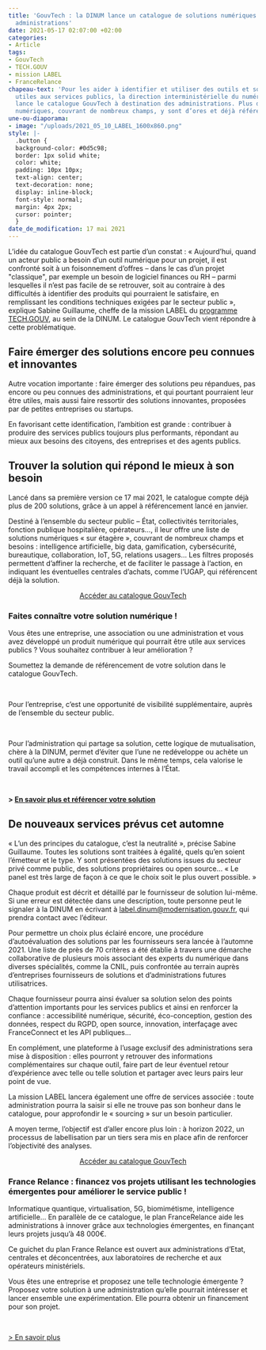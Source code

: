 ```yaml
---
title: 'GouvTech : la DINUM lance un catalogue de solutions numériques utiles aux
  administrations'
date: 2021-05-17 02:07:00 +02:00
categories:
- Article
tags:
- GouvTech
- TECH.GOUV
- mission LABEL
- FranceRelance
chapeau-text: 'Pour les aider à identifier et utiliser des outils et solutions numériques
  utiles aux services publics, la direction interministérielle du numérique (DINUM)
  lance le catalogue GouvTech à destination des administrations. Plus de 200 solutions
  numériques, couvrant de nombreux champs, y sont d’ores et déjà référencées. '
une-ou-diaporama:
- image: "/uploads/2021_05_10_LABEL_1600x860.png"
style: |-
  .button {
  background-color: #0d5c98;
  border: 1px solid white;
  color: white;
  padding: 10px 10px;
  text-align: center;
  text-decoration: none;
  display: inline-block;
  font-style: normal;
  margin: 4px 2px;
  cursor: pointer;
  }
date_de_modification: 17 mai 2021
---
```


L’idée du catalogue GouvTech est partie d’un constat : « Aujourd’hui, quand un acteur public a besoin d’un outil numérique pour un projet, il est confronté soit à un foisonnement d’offres – dans le cas d’un projet "classique", par exemple un besoin de logiciel finances ou RH – parmi lesquelles il n’est pas facile de se retrouver, soit au contraire à des difficultés à identifier des produits qui pourraient le satisfaire, en remplissant les conditions techniques exigées par le secteur public », explique Sabine Guillaume, cheffe de la mission LABEL du [programme TECH.GOUV](https://www.numerique.gouv.fr/publications/tech-gouv-strategie-et-feuille-de-route-2019-2021/), au sein de la DINUM. Le catalogue GouvTech vient répondre à cette problématique.

## Faire émerger des solutions encore peu connues et innovantes

Autre vocation importante : faire émerger des solutions peu répandues, pas encore ou peu connues des administrations, et qui pourtant pourraient leur être utiles, mais aussi faire ressortir des solutions innovantes, proposées par de petites entreprises ou startups.

En favorisant cette identification, l’ambition est grande : contribuer à produire des services publics toujours plus performants, répondant au mieux aux besoins des citoyens, des entreprises et des agents publics.

## Trouver la solution qui répond le mieux à son besoin

Lancé dans sa première version ce 17 mai 2021, le catalogue compte déjà plus de 200 solutions, grâce à un appel à référencement lancé en janvier.

Destiné à l’ensemble du secteur public – État, collectivités territoriales, fonction publique hospitalière, opérateurs…, il leur offre une liste de solutions numériques « sur étagère », couvrant de nombreux champs et besoins : intelligence artificielle, big data, gamification, cybersécurité, bureautique, collaboration, IoT, 5G, relations usagers… Les filtres proposés permettent d’affiner la recherche, et de faciliter le passage à l’action, en indiquant les éventuelles centrales d’achats, comme l’UGAP, qui référencent déjà la solution.

<p align="center"><a href="https://catalogue.numerique.gouv.fr" class="button" title="Accéder au catalogue GouvTech - Lien externe">Accéder au catalogue GouvTech</a></p>

<div class="encadre noir"><h3 class="margin-bottom-1 h4">Faites connaître votre solution numérique !</h3><p>Vous êtes une entreprise, une association ou une administration et vous avez développé un produit numérique qui pourrait être utile aux services publics ? Vous souhaitez contribuer à leur amélioration ?</p><p>Soumettez la demande de référencement de votre solution dans le catalogue GouvTech.</p><br><p>Pour l’entreprise, c’est une opportunité de visibilité supplémentaire, auprès de l’ensemble du secteur public.</p><br><p>Pour l’administration qui partage sa solution, cette logique de mutualisation, chère à la DINUM, permet d’éviter que l’une ne redéveloppe ou achète un outil qu’une autre a déjà construit. Dans le même temps, cela valorise le travail accompli et les compétences internes à l’État.</p><br><p><b>&gt; <a href="https://www.numerique.gouv.fr/services/identifier-et-utiliser-outils-numeriques-pour-services-publics/" title="En savoir plus et référencer votre solution - Lien externe">En savoir plus et référencer votre solution</a></b></p>
</div>

## De nouveaux services prévus cet automne

« L’un des principes du catalogue, c’est la neutralité », précise Sabine Guillaume. Toutes les solutions sont traitées à égalité, quels qu’en soient l’émetteur et le type. Y sont présentées des solutions issues du secteur privé comme public, des solutions propriétaires ou open source… « Le panel est très large de façon à ce que le choix soit le plus ouvert possible. »

Chaque produit est décrit et détaillé par le fournisseur de solution lui-même. Si une erreur est détectée dans une description, toute personne peut le signaler à la DINUM en écrivant à [label.dinum@modernisation.gouv.fr](mailto:label.dinum@modernisation.gouv.fr), qui prendra contact avec l’éditeur.

Pour permettre un choix plus éclairé encore, une procédure d’autoévaluation des solutions par les fournisseurs sera lancée à l’automne 2021. Une liste de près de 70 critères a été établie à travers une démarche collaborative de plusieurs mois associant des experts du numérique dans diverses spécialités, comme la CNIL, puis confrontée au terrain auprès d’entreprises fournisseurs de solutions et d’administrations futures utilisatrices.

Chaque fournisseur pourra ainsi évaluer sa solution selon des points d’attention importants pour les services publics et ainsi en renforcer la confiance : accessibilité numérique, sécurité, éco-conception, gestion des données, respect du RGPD, open source, innovation, interfaçage avec FranceConnect et les API publiques…

En complément, une plateforme à l’usage exclusif des administrations sera mise à disposition : elles pourront y retrouver des informations complémentaires sur chaque outil, faire part de leur éventuel retour d’expérience avec telle ou telle solution et partager avec leurs pairs leur point de vue.

La mission LABEL lancera également une offre de services associée : toute administration pourra la saisir si elle ne trouve pas son bonheur dans le catalogue, pour approfondir le « sourcing » sur un besoin particulier.

A moyen terme, l’objectif est d’aller encore plus loin : à horizon 2022, un processus de labellisation par un tiers sera mis en place afin de renforcer l’objectivité des analyses.

<p align="center"><a href="https://catalogue.numerique.gouv.fr" class="button" title="Accéder au catalogue GouvTech - Lien externe">Accéder au catalogue GouvTech</a></p>

<div class="encadre noir"><h3 class="margin-bottom-1 h4">France Relance : financez vos projets utilisant les technologies émergentes pour améliorer le service public !</h3><p>Informatique quantique, virtualisation, 5G, biomimétisme, intelligence artificielle… En parallèle de ce catalogue, le plan FranceRelance aide les administrations à innover grâce aux technologies émergentes, en finançant leurs projets jusqu’à 48 000€.</p><p>Ce guichet du plan France Relance est ouvert aux administrations d’Etat, centrales et déconcentrées, aux laboratoires de recherche et aux opérateurs ministériels.</p><p>Vous êtes une entreprise et proposez une telle technologie émergente ? Proposez votre solution à une administration qu’elle pourrait intéresser et lancer ensemble une expérimentation. Elle pourra obtenir un financement pour son projet.</p><br><p><a href="https://france-relance.transformation.gouv.fr/c471-utiliser-des-technologies-emergentes-pour-ame" title="En savoir plus - Lien externe">> En savoir plus</a></p>
</div>